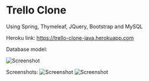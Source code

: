 # Trello Clone

Using Spring, Thymeleaf, JQuery, Bootstrap and MySQL

Heroku link: https://trello-clone-java.herokuapp.com

Database model:<br/>

![Screenshot](https://user-images.githubusercontent.com/50384743/93641648-01183200-f9d3-11ea-8124-6dfef0a10912.png)

Screenshots:
![Screenshot](https://user-images.githubusercontent.com/50384743/97885314-f48f3500-1d05-11eb-9b29-2e57c77c5fe7.png)
![Screenshot](https://user-images.githubusercontent.com/50384743/97885356-0375e780-1d06-11eb-8acb-3ca371efc68c.png)
